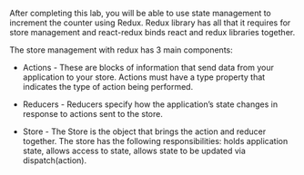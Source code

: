 After completing this lab, you will be able to use state management to increment the counter using Redux. Redux library has all that it requires for store management and react-redux binds react and redux libraries together.

The store management with redux has 3 main components:

- Actions - These are blocks of information that send data from your application to your store. Actions must have a type property that indicates the type of action being performed.

- Reducers - Reducers specify how the application’s state changes in response to actions sent to the store.

- Store - The Store is the object that brings the action and reducer together. The store has the following responsibilities: holds application state, allows access to state, allows state to be updated via dispatch(action).
